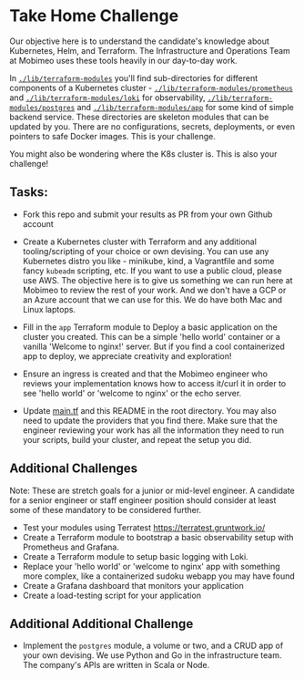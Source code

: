 # Take Home Challenge

Our objective here is to understand the candidate's knowledge about Kubernetes, Helm, and Terraform. The Infrastructure and Operations Team at Mobimeo uses these tools heavily in our day-to-day work.

In [`./lib/terraform-modules`](./lib/terraform-modules) you'll find sub-directories for different components of a Kubernetes cluster - [`./lib/terraform-modules/prometheus`](./lib/terraform-modules/prometheus) and [`./lib/terraform-modules/loki`](./lib/terraform-modules/loki) for observability, [`./lib/terraform-modules/postgres`](./lib/terraform-modules/postgres) and [`./lib/terraform-modules/app`](./lib/terraform-modules/app) for some kind of simple backend service. These directories are skeleton modules that can be updated by you. There are no configurations, secrets, deployments, or even pointers to safe Docker images. This is your challenge.

You might also be wondering where the K8s cluster is. This is also your challenge!

## Tasks:

- Fork this repo and submit your results as PR from your own Github account

- Create a Kubernetes cluster with Terraform and any additional tooling/scripting of your choice or own devising. You can use any Kubernetes distro you like - minikube, kind, a Vagrantfile and some fancy `kubeadm` scripting, etc. If you want to use a public cloud, please use AWS. The objective here is to give us something we can run here at Mobimeo to review the rest of your work. And we don't have a GCP or an Azure account that we can use for this. We do have both Mac and Linux laptops.

- Fill in the `app` Terraform module to Deploy a basic application on the cluster you created. This can be a simple 'hello world' container or a vanilla 'Welcome to nginx!' server. But if you find a cool containerized app to deploy, we appreciate creativity and exploration!

- Ensure an ingress is created and that the Mobimeo engineer who reviews your implementation knows how to access it/curl it in order to see 'hello world' or 'welcome to nginx' or the echo server.

- Update [main.tf](./main.tf) and this README in the root directory. You may also need to update the providers that you find there. Make sure that the engineer reviewing your work has all the information they need to run your scripts, build your cluster, and repeat the setup you did.

## Additional Challenges
Note: These are stretch goals for a junior or mid-level engineer. A candidate for a senior engineer or staff engineer position should consider at least some of these mandatory to be considered further.

- Test your modules using Terratest https://terratest.gruntwork.io/
- Create a Terraform module to bootstrap a basic observability setup with Prometheus and Grafana.
- Create a Terraform module to setup basic logging with Loki.
- Replace your 'hello world' or 'welcome to nginx' app with something more complex, like a containerized sudoku webapp you may have found
- Create a Grafana dashboard that monitors your application
- Create a load-testing script for your application


## Additional Additional Challenge
- Implement the `postgres` module, a volume or two, and a CRUD app of your own devising. We use Python and Go in the infrastructure team. The company's APIs are written in Scala or Node.
